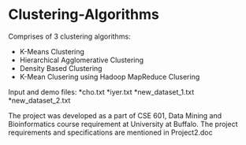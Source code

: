 # Clustering-Algorithms

Comprises of 3 clustering algorithms:
  * K-Means Clustering
  * Hierarchical Agglomerative Clustering
  * Density Based Clustering 
  * K-Mean Clusering using Hadoop MapReduce Clusering

Input and demo files:
  *cho.txt
  *iyer.txt
  *new_dataset_1.txt
  *new_dataset_2.txt
  
The project was developed as a part of CSE 601, Data Mining and Bioinformatics course requirement at University at Buffalo. 
The project requirements and specifications are mentioned in Project2.doc

